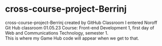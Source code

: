 # cross-course-project-Berrinj

cross-course-project-Berrinj created by GitHub Classroom
I entered Noroff Git Hub classroom 01.05.23 Course: Front-end Development 1, first day of Web and Communications Technology, semester 1.<br> This is where my Game Hub code will appear when we get to that.<br>
